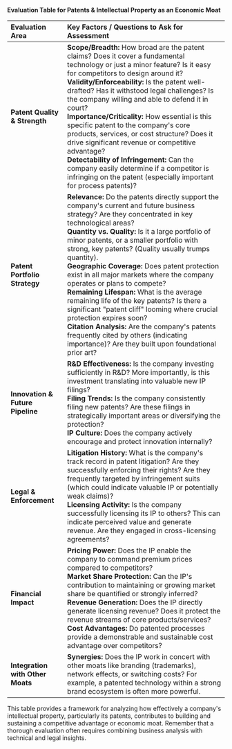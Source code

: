
**Evaluation Table for Patents & Intellectual Property as an Economic Moat**

| Evaluation Area             | Key Factors / Questions to Ask for Assessment                                                                                                                                                                                                                            |
| :-------------------------- | :----------------------------------------------------------------------------------------------------------------------------------------------------------------------------------------------------------------------------------------------------------------------- |
| **Patent Quality & Strength** | **Scope/Breadth:** How broad are the patent claims? Does it cover a fundamental technology or just a minor feature? Is it easy for competitors to design around it? <br> **Validity/Enforceability:** Is the patent well-drafted? Has it withstood legal challenges? Is the company willing and able to defend it in court? <br> **Importance/Criticality:** How essential is this specific patent to the company's core products, services, or cost structure? Does it drive significant revenue or competitive advantage? <br> **Detectability of Infringement:** Can the company easily determine if a competitor is infringing on the patent (especially important for process patents)? |
| **Patent Portfolio Strategy** | **Relevance:** Do the patents directly support the company's current and future business strategy? Are they concentrated in key technological areas? <br> **Quantity vs. Quality:** Is it a large portfolio of minor patents, or a smaller portfolio with strong, key patents? (Quality usually trumps quantity). <br> **Geographic Coverage:** Does patent protection exist in all major markets where the company operates or plans to compete? <br> **Remaining Lifespan:** What is the average remaining life of the key patents? Is there a significant "patent cliff" looming where crucial protection expires soon? <br> **Citation Analysis:** Are the company's patents frequently cited by others (indicating importance)? Are they built upon foundational prior art? |
| **Innovation & Future Pipeline** | **R&D Effectiveness:** Is the company investing sufficiently in R&D? More importantly, is this investment translating into valuable new IP filings? <br> **Filing Trends:** Is the company consistently filing new patents? Are these filings in strategically important areas or diversifying the protection? <br> **IP Culture:** Does the company actively encourage and protect innovation internally? |
| **Legal & Enforcement** | **Litigation History:** What is the company's track record in patent litigation? Are they successfully enforcing their rights? Are they frequently targeted by infringement suits (which could indicate valuable IP or potentially weak claims)? <br> **Licensing Activity:** Is the company successfully licensing its IP to others? This can indicate perceived value and generate revenue. Are they engaged in cross-licensing agreements? |
| **Financial Impact** | **Pricing Power:** Does the IP enable the company to command premium prices compared to competitors? <br> **Market Share Protection:** Can the IP's contribution to maintaining or growing market share be quantified or strongly inferred? <br> **Revenue Generation:** Does the IP directly generate licensing revenue? Does it protect the revenue streams of core products/services? <br> **Cost Advantages:** Do patented processes provide a demonstrable and sustainable cost advantage over competitors? |
| **Integration with Other Moats** | **Synergies:** Does the IP work in concert with other moats like branding (trademarks), network effects, or switching costs? For example, a patented technology within a strong brand ecosystem is often more powerful. |

This table provides a framework for analyzing how effectively a company's intellectual property, particularly its patents, contributes to building and sustaining a competitive advantage or economic moat. Remember that a thorough evaluation often requires combining business analysis with technical and legal insights.